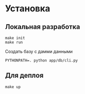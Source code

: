 # Установка

## Локальная разработка
```
make init
make run
```

Создать базу с дамми данными
```
PYTHONPATH=. python app/db/cli.py
```

## Для деплоя

```
make up
```